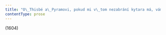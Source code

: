 ```yaml
---
title: "O\_Thisbé a\_Pyramovi, pokud mi v\_tom nezabrání kytara má, vám teď povím tklivý příběh věrné lásky\\. Vím, ve které zemi žila, o\_rodičích nemám zprávy; ježto víte tolik, co já, není důvod k\_zdržování\\. Bylať Thisbé obraz v\_stříbře vyrytý i\_rámovaný, šperk zlatý a\_křišťálový, rudý rubín pod smaragdy\\. Pozdravy zlata a\_duše, samý prsten\_— její vlasy; čelo zářilo jak perleť, jak skvost sluncem zraňovaný\\. Radost byly její oči, pohled nadějí byl sladký, jakou odívá se jaro o\_svých nejkrásnějších svátcích\\. Její ústa\_— jemný šarlat, v\_nějž se bílé perly halí, aby jako samet zlato šarlat tyto perly chránil\\. Od hlavy až k\_patě sypou po růžích rozkvetlý jasmín tři Grácie provázené Venuší se synkem krásným\\. Věkem\_— viděli jste zoubky — pouhé zdání slečny zatím; dětské střevíčky má sice, ale již chování dámy\\. Dobrý stařík byl pan otec; matka bečce spíš než kádi podobná, prostá, leč milá, sud dýňové marmelády\\. Dělali jí pomyšlení: Thisbička si ke snídani přeje mlíčko od labutí? Hned splníme její přání! Jaký div, že kolem dívky toho tolik nadělají, když je duší těch čtyř očí a\_dvě duše zrak v\_ní mají? Stejně jak otcovy paže také suknice své matky za kolébku měla v\_dětství, za polštář pak v\_útlém mládí\\."
contentType: prose
---
```


<section>

(1604)

</section>
